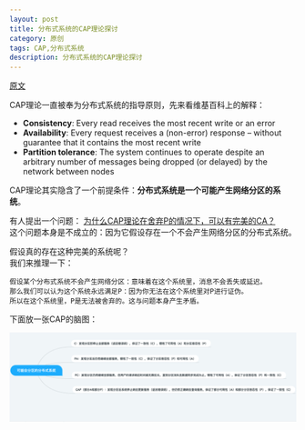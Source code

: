 ```yaml
---
layout: post
title: 分布式系统的CAP理论探讨
category: 原创
tags: CAP,分布式系统
description: 分布式系统的CAP理论探讨
---
```


[原文](https://zhuanlan.zhihu.com/p/40512502)

CAP理论一直被奉为分布式系统的指导原则，先来看维基百科上的解释：

* **Consistency**: Every read receives the most recent write or an error
* **Availability**: Every request receives a (non-error) response – without guarantee that it contains the most recent write
* **Partition tolerance**: The system continues to operate despite an arbitrary number of messages being dropped (or delayed) by the network between nodes

CAP理论其实隐含了一个前提条件：**分布式系统是一个可能产生网络分区的系统**。

有人提出一个问题：
[为什么CAP理论在舍弃P的情况下，可以有完美的CA？](https://www.zhihu.com/question/285878189)   
这个问题本身是不成立的：因为它假设存在一个不会产生网络分区的分布式系统。  

假设真的存在这种完美的系统呢？  
我们来推理一下：

```
假设某个分布式系统不会产生网络分区：意味着在这个系统里，消息不会丢失或延迟。
那么我们可以认为这个系统永远满足P：因为你无法在这个系统里对P进行证伪。
所以在这个系统里，P是无法被舍弃的。这与问题本身产生矛盾。
```
下面放一张CAP的脑图： 

<a href="https://github.com/laosijikaichele/img-repo/raw/master/QQ20180725-115508%402x.png" rel="">![Foo](https://github.com/laosijikaichele/img-repo/raw/master/QQ20180725-115508%402x.png)</a>